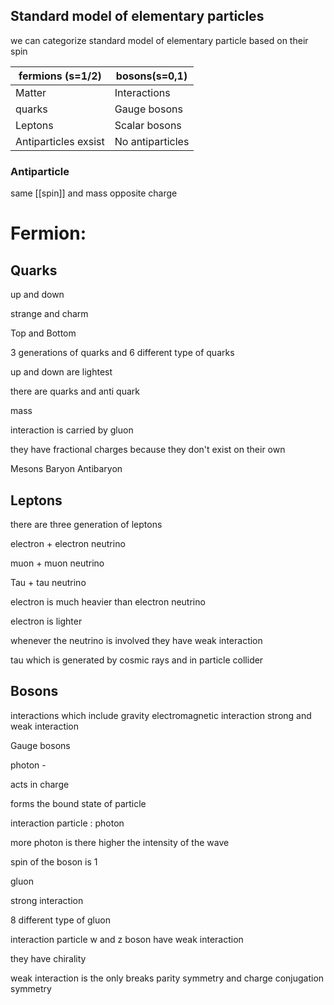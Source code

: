 


## Standard model of elementary particles




we can categorize standard model of elementary particle based on their spin 


| fermions (s=1/2)     | bosons(s=0,1)    |
| -------------------- | ---------------- |
| Matter               | Interactions     |
| quarks               | Gauge bosons     |
| Leptons              | Scalar bosons    |
| Antiparticles exsist | No antiparticles |


### Antiparticle

same [[spin]] and mass
opposite charge

# Fermion:


## Quarks


up and down

strange and charm

Top and Bottom

3 generations of quarks and 6 different type of quarks

up and down are lightest

there are quarks and anti quark

mass 

interaction is carried by gluon

they have fractional charges because they don't exist on their own

Mesons Baryon Antibaryon


## Leptons

there are three generation of leptons

electron  + electron neutrino

muon + muon neutrino

Tau + tau neutrino

electron is much heavier than electron neutrino

electron is lighter

whenever the neutrino is involved they have weak interaction


tau which is generated by cosmic rays and in particle collider



## Bosons

interactions which include gravity electromagnetic interaction strong and weak interaction

Gauge bosons 

photon - 

acts in charge

forms the bound state of particle

interaction particle : photon

more photon is there higher the intensity of the wave

spin of the boson is 1


gluon

strong interaction

8 different type of gluon

interaction particle w and z boson have weak interaction

they have chirality

weak interaction is the only breaks parity symmetry and charge conjugation symmetry









